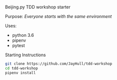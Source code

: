 Beijing.py TDD workshop starter 

Purpose: _Everyone starts with the same environment_

Uses:
* python 3.6
* pipenv
* pytest

Starting Instructions

```bash
git clone https://github.com/JayHull/tdd-workshop
cd tdd-workshop
pipenv install
```
